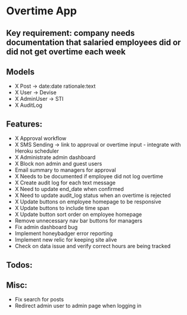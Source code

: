 # Overtime App

## Key requirement: company needs documentation that salaried employees did or did not get overtime each week

## Models
- X Post -> date:date rationale:text
- X User -> Devise
- X AdminUser -> STI
- X AuditLog

## Features:
- X Approval workflow 
- X SMS Sending -> link to approval or overtime input - integrate with Heroku scheduler
- X Administrate admin dashboard
- X Block non admin and guest users
- Email summary to managers for approval
- X Needs to be documented if employee did not log overtime
- X Create audit log for each text message
- X Need to update end_date when confirmed
- X Need to update audit_log status when an overtime is rejected
- X Update buttons on employee homepage to be responsive
- X Update buttons to include time span
- X Update button sort order on employee homepage
- Remove unnecessary nav bar buttons for managers
- Fix admin dashboard bug
- Implement honeybadger error reporting
- Implement new relic for keeping site alive
- Check on data issue and verify correct hours are being tracked

## Todos:

## Misc:
- Fix search for posts
- Redirect admin user to admin page when logging in